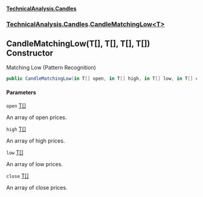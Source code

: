 #### [TechnicalAnalysis\.Candles](Atypical.TechnicalAnalysis.Candles.md 'Atypical\.TechnicalAnalysis\.Candles')
### [TechnicalAnalysis\.Candles](Atypical.TechnicalAnalysis.Candles.md#TechnicalAnalysis.Candles 'TechnicalAnalysis\.Candles').[CandleMatchingLow&lt;T&gt;](CandleMatchingLow_T_.md 'TechnicalAnalysis\.Candles\.CandleMatchingLow\<T\>')

## CandleMatchingLow\(T\[\], T\[\], T\[\], T\[\]\) Constructor

Matching Low \(Pattern Recognition\)

```csharp
public CandleMatchingLow(in T[] open, in T[] high, in T[] low, in T[] close);
```
#### Parameters

<a name='TechnicalAnalysis.Candles.CandleMatchingLow_T_.CandleMatchingLow(T[],T[],T[],T[]).open'></a>

`open` [T](CandleMatchingLow_T_.md#TechnicalAnalysis.Candles.CandleMatchingLow_T_.T 'TechnicalAnalysis\.Candles\.CandleMatchingLow\<T\>\.T')[\[\]](https://docs.microsoft.com/en-us/dotnet/api/System.Array 'System\.Array')

An array of open prices\.

<a name='TechnicalAnalysis.Candles.CandleMatchingLow_T_.CandleMatchingLow(T[],T[],T[],T[]).high'></a>

`high` [T](CandleMatchingLow_T_.md#TechnicalAnalysis.Candles.CandleMatchingLow_T_.T 'TechnicalAnalysis\.Candles\.CandleMatchingLow\<T\>\.T')[\[\]](https://docs.microsoft.com/en-us/dotnet/api/System.Array 'System\.Array')

An array of high prices\.

<a name='TechnicalAnalysis.Candles.CandleMatchingLow_T_.CandleMatchingLow(T[],T[],T[],T[]).low'></a>

`low` [T](CandleMatchingLow_T_.md#TechnicalAnalysis.Candles.CandleMatchingLow_T_.T 'TechnicalAnalysis\.Candles\.CandleMatchingLow\<T\>\.T')[\[\]](https://docs.microsoft.com/en-us/dotnet/api/System.Array 'System\.Array')

An array of low prices\.

<a name='TechnicalAnalysis.Candles.CandleMatchingLow_T_.CandleMatchingLow(T[],T[],T[],T[]).close'></a>

`close` [T](CandleMatchingLow_T_.md#TechnicalAnalysis.Candles.CandleMatchingLow_T_.T 'TechnicalAnalysis\.Candles\.CandleMatchingLow\<T\>\.T')[\[\]](https://docs.microsoft.com/en-us/dotnet/api/System.Array 'System\.Array')

An array of close prices\.